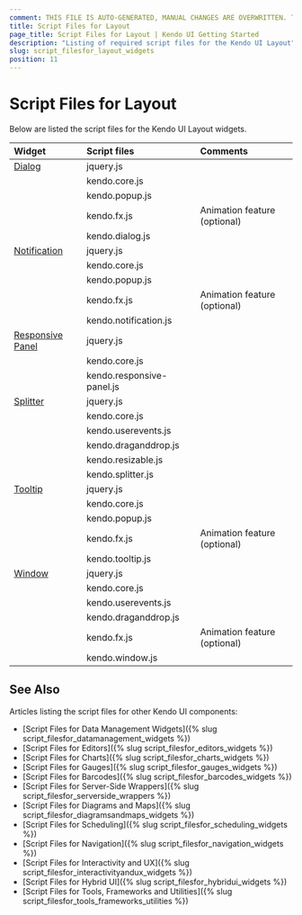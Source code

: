 ```yaml
---
comment: THIS FILE IS AUTO-GENERATED, MANUAL CHANGES ARE OVERWRITTEN. TO UPDATE THE CONTENT, UPDATE COMPONENT DEPENDENCIES AND RUN `rake js_dependencies`.
title: Script Files for Layout
page_title: Script Files for Layout | Kendo UI Getting Started
description: "Listing of required script files for the Kendo UI Layout"
slug: script_filesfor_layout_widgets
position: 11
---
```


# Script Files for Layout

Below are listed the script files for the Kendo UI Layout widgets.&nbsp;&nbsp;

| Widget | Script files | Comments |
| :---   | :---         | :---     |
| [Dialog](http://demos.telerik.com/kendo-ui/dialog/index) | jquery.js | |
| | kendo.core.js | |
| | kendo.popup.js | |
| | kendo.fx.js | Animation feature (optional) |
| | kendo.dialog.js | |
| [Notification](http://demos.telerik.com/kendo-ui/notification/index) | jquery.js | |
| | kendo.core.js | |
| | kendo.popup.js | |
| | kendo.fx.js | Animation feature (optional) |
| | kendo.notification.js | |
| [Responsive Panel](http://demos.telerik.com/kendo-ui/responsive-panel/index) | jquery.js | |
| | kendo.core.js | |
| | kendo.responsive-panel.js | |
| [Splitter](http://demos.telerik.com/kendo-ui/splitter/index) | jquery.js | |
| | kendo.core.js | |
| | kendo.userevents.js | |
| | kendo.draganddrop.js | |
| | kendo.resizable.js | |
| | kendo.splitter.js | |
| [Tooltip](http://demos.telerik.com/kendo-ui/tooltip/index) | jquery.js | |
| | kendo.core.js | |
| | kendo.popup.js | |
| | kendo.fx.js | Animation feature (optional) |
| | kendo.tooltip.js | |
| [Window](http://demos.telerik.com/kendo-ui/window/index) | jquery.js | |
| | kendo.core.js | |
| | kendo.userevents.js | |
| | kendo.draganddrop.js | |
| | kendo.fx.js | Animation feature (optional) |
| | kendo.window.js | |

## See Also

Articles listing the script files for other Kendo UI components:

+ [Script Files for Data Management Widgets]({% slug script_filesfor_datamanagement_widgets %})
+ [Script Files for Editors]({% slug script_filesfor_editors_widgets %})
+ [Script Files for Charts]({% slug script_filesfor_charts_widgets %})
+ [Script Files for Gauges]({% slug script_filesfor_gauges_widgets %})
+ [Script Files for Barcodes]({% slug script_filesfor_barcodes_widgets %})
+ [Script Files for Server-Side Wrappers]({% slug script_filesfor_serverside_wrappers %})
+ [Script Files for Diagrams and Maps]({% slug script_filesfor_diagramsandmaps_widgets %})
+ [Script Files for Scheduling]({% slug script_filesfor_scheduling_widgets %})
+ [Script Files for Navigation]({% slug script_filesfor_navigation_widgets %})
+ [Script Files for Interactivity and UX]({% slug script_filesfor_interactivityandux_widgets %})
+ [Script Files for Hybrid UI]({% slug script_filesfor_hybridui_widgets %})
+ [Script Files for Tools, Frameworks and Utilities]({% slug script_filesfor_tools_frameworks_utilities %})

